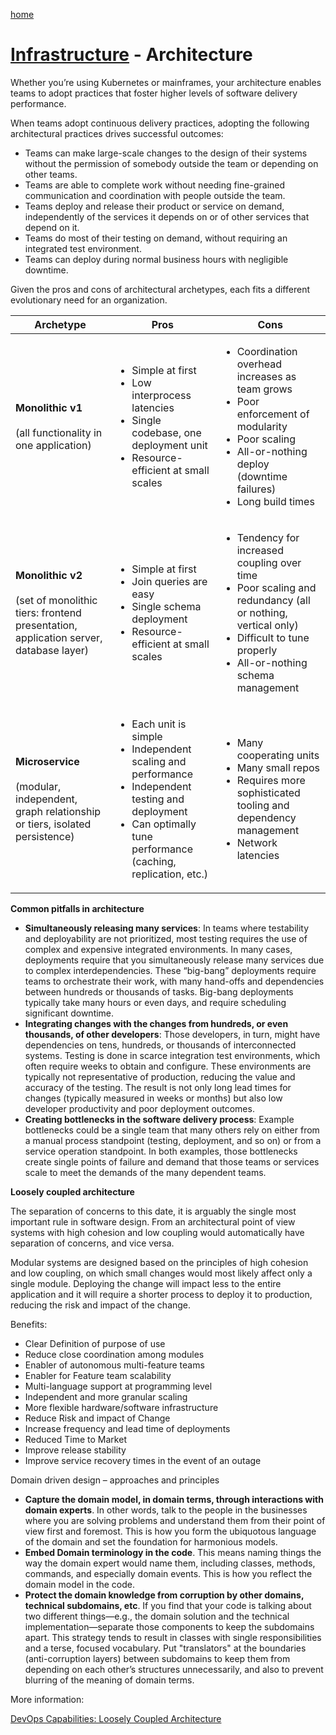 [home](../README.md)
# [Infrastructure](README.md) - Architecture


Whether you’re using Kubernetes or mainframes, your architecture enables teams to adopt practices that foster higher levels of software delivery performance.

When teams adopt continuous delivery practices, adopting the following architectural practices drives successful outcomes:

* Teams can make large-scale changes to the design of their systems without the permission of somebody outside the team or depending on other teams.
* Teams are able to complete work without needing fine-grained communication and coordination with people outside the team.
* Teams deploy and release their product or service on demand, independently of the services it depends on or of other services that depend on it.
* Teams do most of their testing on demand, without requiring an integrated test environment.
* Teams can deploy during normal business hours with negligible downtime.


Given the pros and cons of architectural archetypes, each fits a different evolutionary need for an organization.

| Archetype | Pros | Cons |
|---|---|---|
| **Monolithic v1**<br><br>(all functionality in one application) | <ul><li>Simple at first</li><li>Low interprocess latencies</li><li>Single codebase, one deployment unit</li><li>Resource-efficient at small scales</li></ul> | <ul><li>Coordination overhead increases as team grows</li><li>Poor enforcement of modularity</li><li>Poor scaling</li><li>All-or-nothing deploy (downtime failures)</li><li>Long build times</li></ul> |
| **Monolithic v2**<br><br>(set of monolithic tiers: frontend presentation, application server, database layer) | <ul><li>Simple at first</li><li>Join queries are easy</li><li>Single schema deployment</li><li>Resource-efficient at small scales</li></ul> | <ul><li>Tendency for increased coupling over time</li><li>Poor scaling and redundancy (all or nothing, vertical only)</li><li>Difficult to tune properly</li><li>All-or-nothing schema management</li></ul> |
| **Microservice**<br><br>(modular, independent, graph relationship or tiers, isolated persistence) | <ul><li>Each unit is simple</li><li>Independent scaling and performance</li><li>Independent testing and deployment</li><li>Can optimally tune performance (caching, replication, etc.)</li></ul> | <ul><li>Many cooperating units</li><li>Many small repos</li><li>Requires more sophisticated tooling and dependency management</li><li>Network latencies</li></ul> |


**Common pitfalls in architecture**

* **Simultaneously releasing many services**: In teams where testability and deployability are not prioritized, most testing requires the use of complex and expensive integrated environments. In many cases, deployments require that you simultaneously release many services due to complex interdependencies. These “big-bang” deployments require teams to orchestrate their work, with many hand-offs and dependencies between hundreds or thousands of tasks. Big-bang deployments typically take many hours or even days, and require scheduling significant downtime.
* **Integrating changes with the changes from hundreds, or even thousands, of other developers**: Those developers, in turn, might have dependencies on tens, hundreds, or thousands of interconnected systems. Testing is done in scarce integration test environments, which often require weeks to obtain and configure. These environments are typically not representative of production, reducing the value and accuracy of the testing. The result is not only long lead times for changes (typically measured in weeks or months) but also low developer productivity and poor deployment outcomes.
* **Creating bottlenecks in the software delivery process**: Example bottlenecks could be a single team that many others rely on either from a manual process standpoint (testing, deployment, and so on) or from a service operation standpoint. In both examples, those bottlenecks create single points of failure and demand that those teams or services scale to meet the demands of the many dependent teams.


**Loosely coupled architecture**

The separation of concerns to this date, it is arguably the single most important rule in software design. From an architectural point of view systems with high cohesion and low coupling would automatically have separation of concerns, and vice versa.

Modular systems are designed based on the principles of high cohesion and low coupling, on which small changes would most likely affect only a single module. Deploying the change will impact less to the entire application and it will require a shorter process to deploy it to production, reducing the risk and impact of the change.


Benefits:

* Clear Definition of purpose of use
* Reduce close coordination among modules
* Enabler of autonomous multi-feature teams
* Enabler for Feature team scalability
* Multi-language support at programming level
* Independent and more granular scaling
* More flexible hardware/software infrastructure
* Reduce Risk and impact of Change
* Increase frequency and lead time of deployments
* Reduced Time to Market
* Improve release stability
* Improve service recovery times in the event of an outage


Domain driven design – approaches and principles

* **Capture the domain model, in domain terms, through interactions with domain experts**. In other words, talk to the people in the businesses where you are solving problems and understand them from their point of view first and foremost. This is how you form the ubiquotous language of the domain and set the foundation for harmonious models.
* **Embed Domain terminology in the code**. This means naming things the way the domain expert would name them, including classes, methods, commands, and especially domain events. This is how you reflect the domain model in the code.
* **Protect the domain knowledge from corruption by other domains, technical subdomains, etc**. If you find that your code is talking about two different things—e.g., the domain solution and the technical implementation—separate those components to keep the subdomains apart. This strategy tends to result in classes with single responsibilities and a terse, focused vocabulary. Put "translators" at the boundaries (anti-corruption layers) between subdomains to keep them from depending on each other’s structures unnecessarily, and also to prevent blurring of the meaning of domain terms.


More information:

[DevOps Capabilities: Loosely Coupled Architecture](https://dora.dev/devops-capabilities/technical/loosely-coupled-architecture/)
